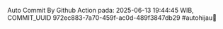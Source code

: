 Auto Commit By Github Action pada: 2025-06-13 19:44:45 WIB, COMMIT_UUID 972ec883-7a70-459f-ac0d-489f3847db29 #autohijau🗿
